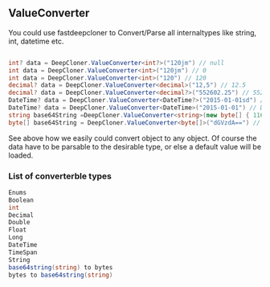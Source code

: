 ## ValueConverter
You could use fastdeepcloner to Convert/Parse all internaltypes like string, int, datetime etc.
```csharp

int? data = DeepCloner.ValueConverter<int?>("120jm") // null
int data = DeepCloner.ValueConverter<int>("120jm") // 0
int data = DeepCloner.ValueConverter<int>("120") // 120
decimal? data = DeepCloner.ValueConverter<decimal>("12,5") // 12.5
decimal? data = DeepCloner.ValueConverter<decimal?>("552602.25") // 552602.25
DateTime? data = DeepCloner.ValueConverter<DateTime?>("2015-01-01sd") // null
DateTime? data = DeepCloner.ValueConverter<DateTime>("2015-01-01") // DateTime
string base64String =DeepCloner.ValueConverter<string>(new byte[] { 116, 101, 115, 116 }); // base64string
byte[] base64String = DeepCloner.ValueConverter<byte[]>("dGVzdA==") // array

```

See above how we easily could convert object to any object.
Of course the data have to be parsable to the desirable type, or else a default value will be loaded.
### List of converterble types
```csharp
Enums
Boolean
int
Decimal
Double
Float
Long
DateTime
TimeSpan
String
base64string(string) to bytes
bytes to base64string(string)
```

